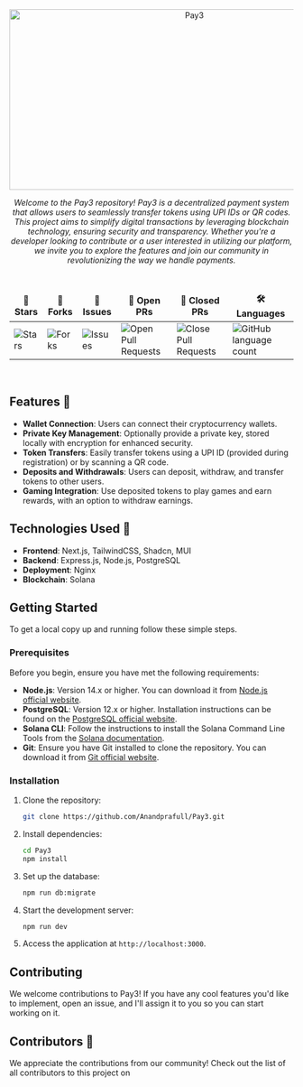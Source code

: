<div align="center">

<img src="https://socialify.git.ci/Anandprafull/Pay3/image?language=1&name=1&owner=1&pattern=Signal&theme=Auto" alt="Pay3" width="640" height="320" />

<br>

<i>Welcome to the Pay3 repository! Pay3 is a decentralized payment system that allows users to seamlessly transfer tokens using UPI IDs or QR codes. This project aims to simplify digital transactions by leveraging blockchain technology, ensuring security and transparency. Whether you're a developer looking to contribute or a user interested in utilizing our platform, we invite you to explore the features and join our community in revolutionizing the way we handle payments.
</i>

</div>

<div align = "center">
<br>

<table align="center">
    <thead align="center">
        <tr border: 1px;>
            <td><b>🌟 Stars</b></td>
            <td><b>🍴 Forks</b></td>
            <td><b>🐛 Issues</b></td>
            <td><b>🔔 Open PRs</b></td>
            <td><b>🔕 Closed PRs</b></td>
            <td><b>🛠️ Languages</b></td>
        </tr>
     </thead>
    <tbody>
         <tr>
            <td><img alt="Stars" src="https://img.shields.io/github/stars/Anandprafull/Pay3?style=flat&logo=github"/></td>
            <td><img alt="Forks" src="https://img.shields.io/github/forks/Anandprafull/Pay3?style=flat&logo=github"/></td>
            <td><img alt="Issues" src="https://img.shields.io/github/issues/Anandprafull/Pay3?style=flat&logo=github"/></td>
            <td><img alt="Open Pull Requests" src="https://img.shields.io/github/issues-pr/Anandprafull/Pay3?style=flat&logo=github"/></td>
           <td><img alt="Close Pull Requests" src="https://img.shields.io/github/issues-pr-closed/Anandprafull/Pay3?style=flat&color=critical&logo=github"/></td>
           <td><img alt="GitHub language count" src="https://img.shields.io/github/languages/count/Anandprafull/Pay3?style=flat&color=critical&logo=github"></td>
        </tr>
    </tbody>
</table>
</div>
<br>


## Features 🚀

- **Wallet Connection**: Users can connect their cryptocurrency wallets.
- **Private Key Management**: Optionally provide a private key, stored locally with encryption for enhanced security.
- **Token Transfers**: Easily transfer tokens using a UPI ID (provided during registration) or by scanning a QR code.
- **Deposits and Withdrawals**: Users can deposit, withdraw, and transfer tokens to other users.
- **Gaming Integration**: Use deposited tokens to play games and earn rewards, with an option to withdraw earnings.

## Technologies Used 👀

- **Frontend**: Next.js, TailwindCSS, Shadcn, MUI
- **Backend**: Express.js, Node.js, PostgreSQL
- **Deployment**: Nginx
- **Blockchain**: Solana

## Getting Started

To get a local copy up and running follow these simple steps.

### Prerequisites

Before you begin, ensure you have met the following requirements:

- **Node.js**: Version 14.x or higher. You can download it from [Node.js official website](https://nodejs.org/).
- **PostgreSQL**: Version 12.x or higher. Installation instructions can be found on the [PostgreSQL official website](https://www.postgresql.org/download/).
- **Solana CLI**: Follow the instructions to install the Solana Command Line Tools from the [Solana documentation](https://docs.solana.com/cli/install-solana-cli-tools).
- **Git**: Ensure you have Git installed to clone the repository. You can download it from [Git official website](https://git-scm.com/).


### Installation

1. Clone the repository:
   ```sh
   git clone https://github.com/Anandprafull/Pay3.git
   ```

2. Install dependencies:

    ```sh
    cd Pay3
    npm install
    ```

3. Set up the database:

    ```sh
    npm run db:migrate
    ```

4. Start the development server:

    ```sh
    npm run dev
    ``` 

5. Access the application at `http://localhost:3000`.

## Contributing

We welcome contributions to Pay3! If you have any cool features you'd like to implement, open an issue, and I'll assign it to you so you can start working on it.


## Contributors 🤝

We appreciate the contributions from our community! Check out the list of all contributors to this project on

<!-- readme: contributors -start -->
<!-- readme: contributors -end -->
